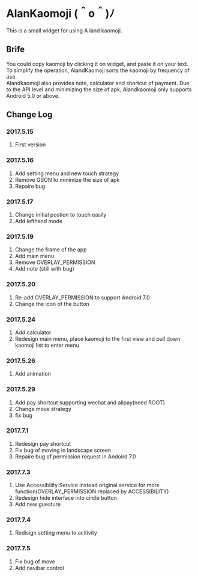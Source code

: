 # AlanKaomoji (＾o＾)ﾉ
This is a small widget for using A land kaomoji.</br>

## Brife
You could copy kaomoji by clicking it on widget, and paste it on your text.</br>
To simplify the operation, AlandKaomoji sorts the kaomoji by frequency of use.</br>
Alandkaomoji also provides note, calculator and shortcut of payment.
Due to the API level and minimizing the size of apk, Alandkaomoji only supports Android 5.0 or above.</br>

## Change Log
### 2017.5.15
1. First version</br>
### 2017.5.16
1. Add setting menu and new touch strategy</br>
2. Remove GSON to minimize the size of apk</br>
3. Repaire bug
### 2017.5.17
1. Change initial postion to touch easily</br>
2. Add lefthand mode
### 2017.5.19
1. Change the frame of the app</br>
2. Add main menu
3. Remove OVERLAY_PERMISSION</br>
4. Add note (still with bug)</br>
### 2017.5.20
1. Re-add OVERLAY_PERMISSION to support Android 7.0</br>
2. Change the icon of the button</br>
### 2017.5.24
1. Add calculator </br>
2. Redesign main menu, place kaomoji to the first view and pull down kaomoji list to enter menu</br>
### 2017.5.26
1. Add animation</br>
### 2017.5.29
1. Add pay shortcut supporting wechat and alipay(need ROOT)</br>
2. Change move strategy</br>
3. fix bug
### 2017.7.1
1. Redesign pay shortcut</br>
2. Fix bug of moving in landscape screen</br>
3. Repaire bug of permission request in Andoird 7.0</br>
### 2017.7.3
1. Use Accessibility Service instead original service for more function(OVERLAY_PERMISSION replaced by ACCESSIBILITY)</br>
2. Redesign hide interface into circle button</br>
3. Add new guesture</br>
### 2017.7.4
1. Redisign setting menu to acitivity</br>
### 2017.7.5
1. Fix bug of move</br>
2. Add navibar control</br>
